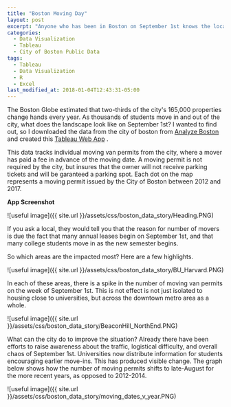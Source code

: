 ```yaml
---
title: "Boston Moving Day"
layout: post
excerpt: "Anyone who has been in Boston on September 1st knows the local phenomenon of moving day"
categories:
  - Data Visualization
  - Tableau
  - City of Boston Public Data
tags:
  - Tableau
  - Data Visualization
  - R
  - Excel
last_modified_at: 2018-01-04T12:43:31-05:00
---
```


The Boston Globe estimated that two-thirds of the city's 165,000 properties change hands every year.  As thousands of students move in and out of the city, what does the landscape look like on September 1st?  I wanted to find out, so I downloaded the data from the city of boston from [Analyze Boston](https://data.boston.gov/) and created this [Tableau Web App](https://public.tableau.com/profile/samuel.castillo#!/vizhome/TheChaosofSept_1MovingDayinBoston/BostonMovingTruckPermits) .  

This data tracks individual moving van permits from the city, where a mover has paid a fee in advance of the moving date.  A moving permit is not required by the city, but insures that the owner will not receive parking tickets and will be garanteed a parking spot.  Each dot on the map represents a moving permit issued by the City of Boston between 2012 and 2017.

**App Screenshot**

![useful image]({{ site.url }}/assets/css/boston_data_story/Heading.PNG)

If you ask a local, they would tell you that the reason for number of movers is due the fact that many annual leases begin on September 1st, and that many college students move in as the new semester begins.

So which areas are the impacted most?  Here are a few highlights.

![useful image]({{ site.url }}/assets/css/boston_data_story/BU_Harvard.PNG)

In each of these areas, there is a spike in the number of moving van permits on the week of September 1st.  This is not effect is not just isolated to housing close to universities, but across the downtown metro area as a whole.

![useful image]({{ site.url }}/assets/css/boston_data_story/BeaconHill_NorthEnd.PNG)

What can the city do to improve the situation?  Already there have been efforts to raise awareness about the traffic, logistical difficulty, and overall chaos of September 1st.  Universities now distribute information for students encouraging earlier move-ins.  This has produced visible change.  The graph below shows how the number of moving permits shifts to late-August for the more recent years, as opposed to 2012-2014.

![useful image]({{ site.url }}/assets/css/boston_data_story/moving_dates_v_year.PNG)




